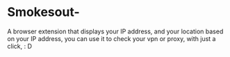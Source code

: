 # Smokesout-
A browser extension that displays your IP address, and your location based on your IP address, you can use it to check your vpn or proxy, with just a click, : D


